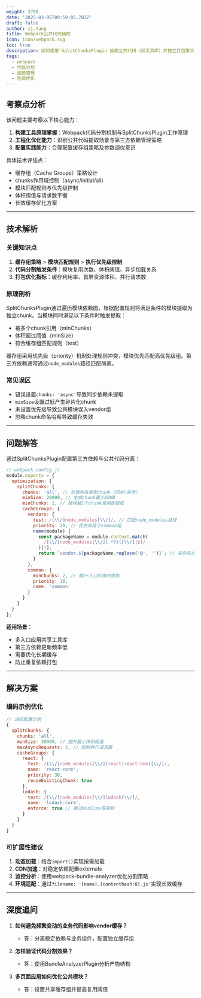 ```yaml
---
weight: 2700
date: '2025-03-05T09:59:05.782Z'
draft: false
author: zi.Yang
title: Webpack公共代码抽取
icon: icon/webpack.svg
toc: true
description: 如何使用`SplitChunksPlugin`抽取公共代码（如工具库）并独立打包第三方依赖？请提供配置示例并解释其适用场景。
tags:
  - webpack
  - 代码分割
  - 依赖管理
  - 性能优化
---
```


## 考察点分析

该问题主要考察以下核心能力：

1. **构建工具原理掌握**：Webpack代码分割机制与SplitChunksPlugin工作原理
2. **工程化优化能力**：识别公共代码提取场景与第三方依赖管理策略
3. **配置实践能力**：合理配置缓存组策略及参数调优意识

具体技术评估点：

- 缓存组（Cache Groups）策略设计
- chunks作用域控制（async/initial/all）
- 模块匹配规则与优先级控制
- 体积阈值与请求数平衡
- 长效缓存优化方案

---

## 技术解析

### 关键知识点

1. **缓存组策略** > **模块匹配规则** > **执行优先级控制**
2. **代码分割触发条件**：模块复用次数、体积阈值、异步加载关系
3. **打包优化指标**：缓存利用率、首屏资源体积、并行请求数

### 原理剖析

SplitChunksPlugin通过遍历模块依赖图，根据配置规则将满足条件的模块提取为独立chunk。当模块同时满足以下条件时触发提取：

- 被多个chunk引用（minChunks）
- 体积超过阈值（minSize）
- 符合缓存组匹配规则（test）

缓存组采用优先级（priority）机制处理规则冲突，模块优先匹配高优先级组。第三方依赖通常通过`node_modules`路径匹配隔离。

### 常见误区

- 错误设置`chunks: 'async'`导致同步依赖未提取
- `minSize`设置过低产生碎片化chunk
- 未设置优先级导致公共模块误入vendor组
- 忽略chunk命名哈希导致缓存失效

---

## 问题解答

通过SplitChunksPlugin配置第三方依赖与公共代码分离：

```javascript
// webpack.config.js
module.exports = {
  optimization: {
    splitChunks: {
      chunks: 'all', // 处理所有类型chunk（同步/异步）
      minSize: 20000, // 生成chunk最小20KB
      minChunks: 1, // 模块被1个chunk使用即提取
      cacheGroups: {
        vendors: {
          test: /[\\/]node_modules[\\/]/, // 匹配node_modules路径
          priority: 20, // 优先级高于common组
          name(module) {
            const packageName = module.context.match(
              /[\\/]node_modules[\\/](.*?)([\\/]|$)/
            )[1];
            return `vendor.${packageName.replace('@', '')}`; // 按包名分文件
          }
        },
        common: {
          minChunks: 2, // 被2+入口引用时提取
          priority: 10,
          name: 'common'
        }
      }
    }
  }
};
```

**适用场景**：

- 多入口应用共享工具库
- 第三方依赖更新频率低
- 需要优化长期缓存
- 防止重复依赖打包

---

## 解决方案

### 编码示例优化

```javascript
// 进阶配置示例
{
  splitChunks: {
    chunks: 'all',
    minSize: 30000, // 提升最小体积阈值
    maxAsyncRequests: 5, // 控制并行请求数
    cacheGroups: {
      react: {
        test: /[\\/]node_modules[\\/](react|react-dom)[\\/]/,
        name: 'react-core',
        priority: 30,
        reuseExistingChunk: true
      },
      lodash: {
        test: /[\\/]node_modules[\\/]lodash[\\/]/,
        name: 'lodash-core',
        enforce: true // 跳过minSize等限制
      }
    }
  }
}
```

### 可扩展性建议

1. **动态加载**：结合`import()`实现按需加载
2. **CDN加速**：对稳定依赖配置externals
3. **监控分析**：使用webpack-bundle-analyzer优化分割策略
4. **环境适配**：通过`filename: '[name].[contenthash:8].js'`实现长效缓存

---

## 深度追问

1. **如何避免频繁变动的业务代码影响vendor缓存？**
   - 答：分离稳定依赖与业务组件，配置独立缓存组

2. **怎样验证代码分割效果？**
   - 答：使用BundleAnalyzerPlugin分析产物结构

3. **多页面应用如何优化公共模块？**
   - 答：设置共享缓存组并提高复用阈值
